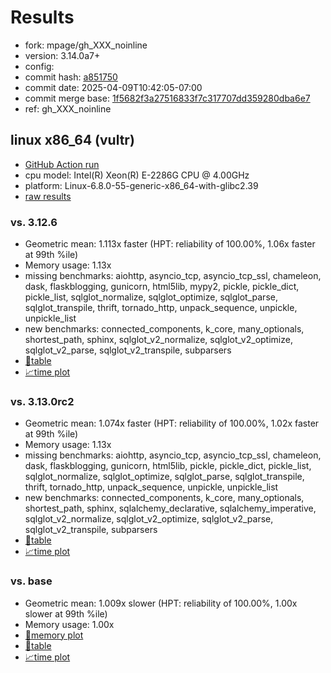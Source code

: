 # Results

- fork: mpage/gh_XXX_noinline
- version: 3.14.0a7+
- config: 
- commit hash: [a851750](https://github.com/mpage/cpython/commit/a851750)
- commit date: 2025-04-09T10:42:05-07:00
- commit merge base: [1f5682f3a27516833f7c317707dd359280dba6e7](https://github.com/python/cpython/commit/1f5682f3a27516833f7c317707dd359280dba6e7)
- ref: gh_XXX_noinline

## linux x86_64 (vultr)

- [GitHub Action run](https://github.com/facebookexperimental/free-threading-benchmarking/actions/runs/14363652904)
- cpu model: Intel(R) Xeon(R) E-2286G CPU @ 4.00GHz
- platform: Linux-6.8.0-55-generic-x86_64-with-glibc2.39
- [raw results](bm-20250409-vultr-x86_64-mpage-gh_XXX_noinline-3.14.0a7%2B-a851750.json)

### vs. 3.12.6

- Geometric mean: 1.113x faster (HPT: reliability of 100.00%, 1.06x faster at 99th %ile)
- Memory usage: 1.13x
- missing benchmarks: aiohttp, asyncio_tcp, asyncio_tcp_ssl, chameleon, dask, flaskblogging, gunicorn, html5lib, mypy2, pickle, pickle_dict, pickle_list, sqlglot_normalize, sqlglot_optimize, sqlglot_parse, sqlglot_transpile, thrift, tornado_http, unpack_sequence, unpickle, unpickle_list
- new benchmarks: connected_components, k_core, many_optionals, shortest_path, sphinx, sqlglot_v2_normalize, sqlglot_v2_optimize, sqlglot_v2_parse, sqlglot_v2_transpile, subparsers
- [📄table](bm-20250409-vultr-x86_64-mpage-gh_XXX_noinline-3.14.0a7%2B-a851750-vs-3.12.6.md)
- [📈time plot](bm-20250409-vultr-x86_64-mpage-gh_XXX_noinline-3.14.0a7%2B-a851750-vs-3.12.6.svg)

### vs. 3.13.0rc2

- Geometric mean: 1.074x faster (HPT: reliability of 100.00%, 1.02x faster at 99th %ile)
- Memory usage: 1.13x
- missing benchmarks: aiohttp, asyncio_tcp, asyncio_tcp_ssl, chameleon, dask, flaskblogging, gunicorn, html5lib, pickle, pickle_dict, pickle_list, sqlglot_normalize, sqlglot_optimize, sqlglot_parse, sqlglot_transpile, thrift, tornado_http, unpack_sequence, unpickle, unpickle_list
- new benchmarks: connected_components, k_core, many_optionals, shortest_path, sphinx, sqlalchemy_declarative, sqlalchemy_imperative, sqlglot_v2_normalize, sqlglot_v2_optimize, sqlglot_v2_parse, sqlglot_v2_transpile, subparsers
- [📄table](bm-20250409-vultr-x86_64-mpage-gh_XXX_noinline-3.14.0a7%2B-a851750-vs-3.13.0rc2.md)
- [📈time plot](bm-20250409-vultr-x86_64-mpage-gh_XXX_noinline-3.14.0a7%2B-a851750-vs-3.13.0rc2.svg)

### vs. base

- Geometric mean: 1.009x slower (HPT: reliability of 100.00%, 1.00x slower at 99th %ile)
- Memory usage: 1.00x
- [🧠memory plot](bm-20250409-vultr-x86_64-mpage-gh_XXX_noinline-3.14.0a7%2B-a851750-vs-base-mem.svg)
- [📄table](bm-20250409-vultr-x86_64-mpage-gh_XXX_noinline-3.14.0a7%2B-a851750-vs-base.md)
- [📈time plot](bm-20250409-vultr-x86_64-mpage-gh_XXX_noinline-3.14.0a7%2B-a851750-vs-base.svg)

